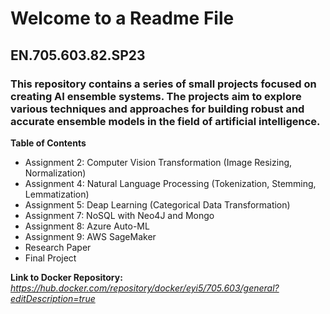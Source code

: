 # Welcome to a Readme File
## EN.705.603.82.SP23
### This repository contains a series of small projects focused on creating AI ensemble systems. The projects aim to explore various techniques and approaches for building robust and accurate ensemble models in the field of artificial intelligence.

**Table of Contents**

* Assignment 2: Computer Vision Transformation (Image Resizing, Normalization)
* Assignment 4: Natural Language Processing (Tokenization, Stemming, Lemmatization)
* Assignment 5: Deap Learning (Categorical Data Transformation)
* Assignment 7: NoSQL with Neo4J and Mongo
* Assignment 8: Azure Auto-ML
* Assignment 9: AWS SageMaker
* Research Paper
* Final Project

**Link to Docker Repository:**
 *https://hub.docker.com/repository/docker/eyi5/705.603/general?editDescription=true*


